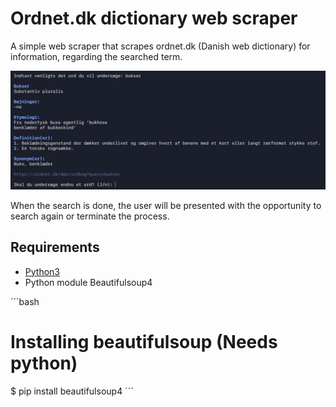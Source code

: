 # Ordnet.dk dictionary web scraper

A simple web scraper that scrapes ordnet.dk (Danish web dictionary) for information, regarding the searched term.

!["example image"](example.png 'example of the word "plante"')

When the search is done, the user will be presented with the opportunity to search again or terminate the process.


## Requirements

- [Python3](https://www.python.org/downloads/)
- Python module Beautifulsoup4

´´´bash
# Installing beautifulsoup (Needs python)
$ pip install beautifulsoup4
´´´
